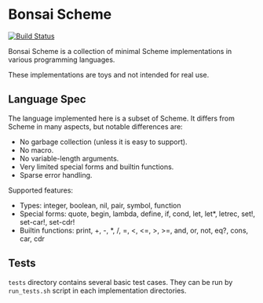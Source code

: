 # Bonsai Scheme

[![Build Status](https://github.com/nya3jp/bonsai-scheme/actions/workflows/ci.yml/badge.svg)](https://github.com/nya3jp/bonsai-scheme/actions/workflows/ci.yml)

Bonsai Scheme is a collection of minimal Scheme implementations in various
programming languages.

These implementations are toys and not intended for real use.


## Language Spec

The language implemented here is a subset of Scheme. It differs from Scheme
in many aspects, but notable differences are:

- No garbage collection (unless it is easy to support).
- No macro.
- No variable-length arguments.
- Very limited special forms and builtin functions.
- Sparse error handling.

Supported features:

- Types: integer, boolean, nil, pair, symbol, function
- Special forms: quote, begin, lambda, define, if, cond, let, let\*, letrec, set!, set-car!, set-cdr!
- Builtin functions: print, +, -, \*, /, =, <, <=, >, >=, and, or, not, eq?, cons, car, cdr


## Tests

`tests` directory contains several basic test cases. They can be run by
`run_tests.sh` script in each implementation directories.

